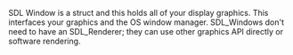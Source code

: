 SDL Window is a struct and this holds all of your display graphics. This interfaces your graphics and the OS window manager.
SDL_Windows don't need to have an SDL_Renderer; they can use other graphics API directly or software rendering.